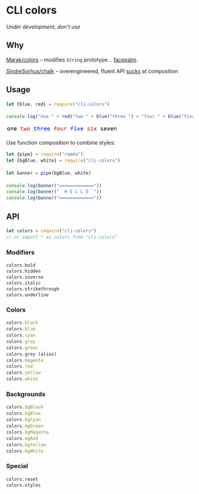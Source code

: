 # CLI colors

*Under development, don't use*

## Why

[Marak/colors](https://github.com/Marak/colors.js) – modifies `String` prototype... [facepalm](https://github.com/yeoman/yo/issues/68).

[SindreSorhus/chalk](https://github.com/chalk) – overengineered, fluent API [sucks](http://paqmind.com/posts/fluent-api-debunked/) at composition

## Usage

```js
let {blue, red} = require("cli-colors")

console.log("one " + red("two " + blue("three ") + "four " + blue("five ") + "six ") + "seven")
```

![Sample](./sample.gif)

Use function composition to combine styles:

```js
let {pipe} = require("ramda")
let {bgBlue, white} = require("cli-colors")

let banner = pipe(bgBlue, white)

console.log(banner("============="))
console.log(banner("  H E L L O  "))
console.log(banner("============="))
```

## API

```js
let colors = require("cli-colors")
// or import * as colors from "cli-colors"
```

### Modifiers

```
colors.bold
colors.hidden
colors.inverse
colors.italic
colors.strikethrough
colors.underline
```

### Colors

```js
colors.black
colors.blue
colors.cyan
colors.gray
colors.green
colors.grey (alias)
colors.magenta
colors.red
colors.yellow
colors.white
```

### Backgrounds

```js
colors.bgBlack
colors.bgBlue
colors.bgCyan
colors.bgGreen
colors.bgMagenta
colors.bgRed
colors.bgYellow
colors.bgWhite
```

### Special

```
colors.reset
colors.styles
```
